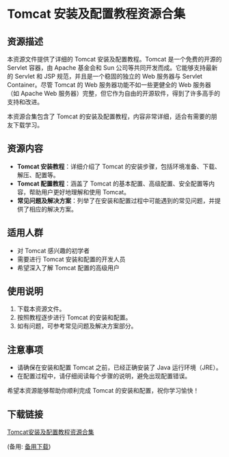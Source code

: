 # Tomcat 安装及配置教程资源合集

## 资源描述

本资源文件提供了详细的 Tomcat 安装及配置教程。Tomcat 是一个免费的开源的 Servlet 容器，由 Apache 基金会和 Sun 公司等共同开发而成。它能够支持最新的 Servlet 和 JSP 规范，并且是一个稳固的独立的 Web 服务器与 Servlet Container。尽管 Tomcat 的 Web 服务器功能不如一些更健全的 Web 服务器（如 Apache Web 服务器）完整，但它作为自由的开源软件，得到了许多高手的支持和改进。

本资源合集包含了 Tomcat 的安装及配置教程，内容非常详细，适合有需要的朋友下载学习。

## 资源内容

- **Tomcat 安装教程**：详细介绍了 Tomcat 的安装步骤，包括环境准备、下载、解压、配置等。
- **Tomcat 配置教程**：涵盖了 Tomcat 的基本配置、高级配置、安全配置等内容，帮助用户更好地理解和使用 Tomcat。
- **常见问题及解决方案**：列举了在安装和配置过程中可能遇到的常见问题，并提供了相应的解决方案。

## 适用人群

- 对 Tomcat 感兴趣的初学者
- 需要进行 Tomcat 安装和配置的开发人员
- 希望深入了解 Tomcat 配置的高级用户

## 使用说明

1. 下载本资源文件。
2. 按照教程逐步进行 Tomcat 的安装和配置。
3. 如有问题，可参考常见问题及解决方案部分。

## 注意事项

- 请确保在安装和配置 Tomcat 之前，已经正确安装了 Java 运行环境（JRE）。
- 在配置过程中，请仔细阅读每个步骤的说明，避免出现配置错误。

希望本资源能够帮助你顺利完成 Tomcat 的安装和配置，祝你学习愉快！

## 下载链接
[Tomcat安装及配置教程资源合集](https://pan.quark.cn/s/c01cb744b189) 

(备用: [备用下载](https://pan.baidu.com/s/1DdEKquTDbAfJHtSDADsSNQ?pwd=1234))
